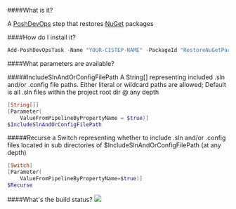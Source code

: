 ####What is it?

A [PoshDevOps](https://github.com/PoshDevOps/PoshDevOps) step that restores [NuGet](https://nuget.org) packages

####How do I install it?

```PowerShell
Add-PoshDevOpsTask -Name "YOUR-CISTEP-NAME" -PackageId "RestoreNuGetPackages"
```

####What parameters are available?

#####IncludeSlnAndOrConfigFilePath
A String[] representing included .sln and/or .config file paths. Either literal or wildcard paths are allowed; Default is all .sln files within the project root dir @ any depth
```PowerShell
[String[]]
[Parameter(
    ValueFromPipelineByPropertyName = $true)]
$IncludeSlnAndOrConfigFilePath
```

#####Recurse
a Switch representing whether to include .sln and/or .config files located in sub directories of $IncludeSlnAndOrConfigFilePath (at any depth)
```PowerShell
[Switch]
[Parameter(
    ValueFromPipelineByPropertyName=$true)]
$Recurse
```

####What's the build status?
![](https://ci.appveyor.com/api/projects/status/09rv2imjqinysdsb?svg=true)
